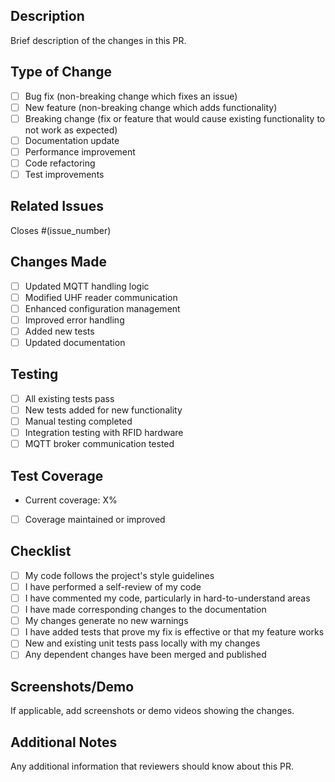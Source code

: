 ## Description

Brief description of the changes in this PR.

## Type of Change

- [ ] Bug fix (non-breaking change which fixes an issue)
- [ ] New feature (non-breaking change which adds functionality)
- [ ] Breaking change (fix or feature that would cause existing functionality to not work as expected)
- [ ] Documentation update
- [ ] Performance improvement
- [ ] Code refactoring
- [ ] Test improvements

## Related Issues

Closes #(issue_number)

## Changes Made

- [ ] Updated MQTT handling logic
- [ ] Modified UHF reader communication
- [ ] Enhanced configuration management
- [ ] Improved error handling
- [ ] Added new tests
- [ ] Updated documentation

## Testing

- [ ] All existing tests pass
- [ ] New tests added for new functionality
- [ ] Manual testing completed
- [ ] Integration testing with RFID hardware
- [ ] MQTT broker communication tested

## Test Coverage

- Current coverage: X%
- [ ] Coverage maintained or improved

## Checklist

- [ ] My code follows the project's style guidelines
- [ ] I have performed a self-review of my code
- [ ] I have commented my code, particularly in hard-to-understand areas
- [ ] I have made corresponding changes to the documentation
- [ ] My changes generate no new warnings
- [ ] I have added tests that prove my fix is effective or that my feature works
- [ ] New and existing unit tests pass locally with my changes
- [ ] Any dependent changes have been merged and published

## Screenshots/Demo

If applicable, add screenshots or demo videos showing the changes.

## Additional Notes

Any additional information that reviewers should know about this PR.
